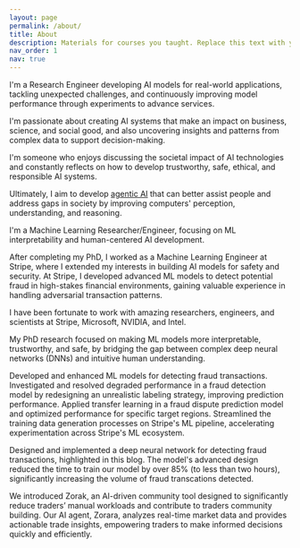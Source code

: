 ```yaml
---
layout: page
permalink: /about/
title: About
description: Materials for courses you taught. Replace this text with your description.
nav_order: 1
nav: true
---
```


I'm a Research Engineer developing AI models for real-world applications, tackling unexpected challenges, and continuously improving model performance through experiments to advance services.

I'm passionate about creating AI systems that make an impact on business, science, and social good, and also uncovering insights and patterns from complex data to support decision-making.

I'm someone who enjoys discussing the societal impact of AI technologies and constantly reflects on how to develop trustworthy, safe, ethical, and responsible AI systems.

Ultimately, I aim to develop <u>agentic AI</u> that can better assist people and address gaps in society by improving computers' perception, understanding, and reasoning.

I'm a Machine Learning Researcher/Engineer, focusing on ML interpretability and human-centered AI development.

After completing my PhD, I worked as a Machine Learning Engineer at Stripe, where I extended my interests in building AI models for safety and security. At Stripe, I developed advanced ML models to detect potential fraud in high-stakes financial environments, gaining valuable experience in handling adversarial transaction patterns.

I have been fortunate to work with amazing researchers, engineers, and scientists at Stripe, Microsoft, NVIDIA, and Intel.

My PhD research focused on making ML models more interpretable, trustworthy, and safe, by bridging the gap between complex deep neural networks (DNNs) and intuitive human understanding.

Developed and enhanced ML models for detecting fraud transactions.
Investigated and resolved degraded performance in a fraud detection model by redesigning an unrealistic labeling strategy, improving prediction performance.
Applied transfer learning in a fraud dispute prediction model and optimized performance for specific target regions.
Streamlined the training data generation processes on Stripe's ML pipeline, accelerating experimentation across Stripe's ML ecosystem.

Designed and implemented a deep neural network for detecting fraud transactions, highlighted in this blog. The model's advanced design reduced the time to train our model by over 85% (to less than two hours), significantly increasing the volume of fraud transcations detected.

We introduced Zorak, an AI-driven community tool designed to significantly reduce traders’ manual workloads and contribute to traders community building. Our AI agent, Zorara, analyzes real-time market data and provides actionable trade insights, empowering traders to make informed decisions quickly and efficiently.
